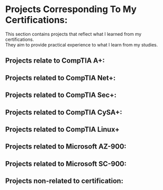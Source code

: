 # Projects Corresponding To My Certifications:
<p>
  This section contains projects that reflect what I learned from my certifications.<br />
  They aim to provide practical experience to what I learn from my studies. <br /> 
</p>

## Projects relate to CompTIA A+:

## Projects related to CompTIA Net+:

## Projects related to CompTIA Sec+:

## Projects related to CompTIA CySA+:

## Projects related to CompTIA Linux+

## Projects related to Microsoft AZ-900:

## Projects related to Microsoft SC-900:

## Projects non-related to certification:

<div <style="background:rgba(0, 0, 0, 0.1); width: 100%; border-bottom: 
  1px dashed #b5e853; padding: 20px 0; margin: 40px 0 0 0;"></div>
